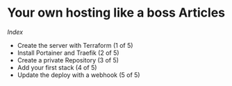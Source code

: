 # Your own hosting like a boss Articles

*Index*

- Create the server with Terraform (1 of 5)
- Install Portainer and Traefik (2 of 5)
- Create a private Repository (3 of 5)
- Add your first stack (4 of 5)
- Update the deploy with a webhook (5 of 5)